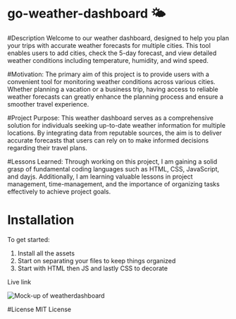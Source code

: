 # go-weather-dashboard 🌤 

#Description
Welcome to our weather dashboard, designed to help you plan your trips with accurate weather forecasts for multiple cities. This tool enables users to add cities, check the 5-day forecast, and view detailed weather conditions including temperature, humidity, and wind speed.


#Motivation: The primary aim of this project is to provide users with a convenient tool for monitoring weather conditions across various cities. Whether planning a vacation or a business trip, having access to reliable weather forecasts can greatly enhance the planning process and ensure a smoother travel experience.

#Project Purpose: This weather dashboard serves as a comprehensive solution for individuals seeking up-to-date weather information for multiple locations. By integrating data from reputable sources, the aim is to deliver accurate forecasts that users can rely on to make informed decisions regarding their travel plans.

#Lessons Learned: Through working on this project, I am gaining a solid grasp of fundamental coding languages such as HTML, CSS, JavaScript, and dayjs. Additionally, I am learning valuable lessons in project management, time-management, and the importance of organizing tasks effectively to achieve project goals.

# Installation 
To get started:
1. Install all the assets 
2. Start on separating your files to keep things organized
3. Start with HTML then JS and lastly CSS to decorate

Live link

![Mock-up of weatherdashboard ](/assets/img/Screenshot%202024-04-08%20at%2010.53.12 PM.png)

#License
MIT License

